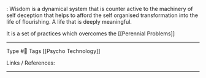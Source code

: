 
: Wisdom is a dynamical system that is counter active to the machinery of self deception that helps to afford the self organised transformation into the life of flourishing. A life that is deeply meaningful.

It is a set of practices which overcomes the [[Perennial Problems]]

---
Type #🌲
Tags [[Psycho Technology]]

Links / References:


---